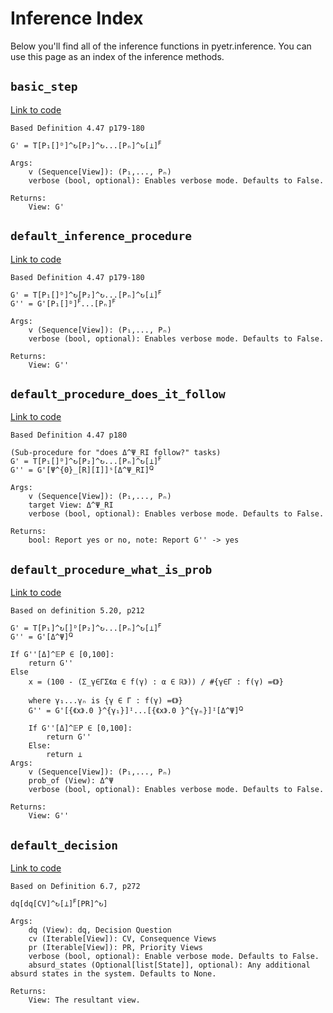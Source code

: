 # Inference Index

Below you'll find all of the inference functions in pyetr.inference. You can use this page as an index of the inference methods.

## `basic_step`
[Link to code](https://github.com/dreamingspires/PyETR/blob/master/pyetr/inference.py#L20)


```
Based Definition 4.47 p179-180

G' = T[P₁[]ᴰ]^↻[P₂]^↻...[Pₙ]^↻[⊥]ꟳ

Args:
    v (Sequence[View]): (P₁,..., Pₙ)
    verbose (bool, optional): Enables verbose mode. Defaults to False.

Returns:
    View: G'
```

## `default_inference_procedure`
[Link to code](https://github.com/dreamingspires/PyETR/blob/master/pyetr/inference.py#L42)


```
Based Definition 4.47 p179-180

G' = T[P₁[]ᴰ]^↻[P₂]^↻...[Pₙ]^↻[⊥]ꟳ
G'' = G'[P₁[]ᴰ]ꟳ...[Pₙ]ꟳ

Args:
    v (Sequence[View]): (P₁,..., Pₙ)
    verbose (bool, optional): Enables verbose mode. Defaults to False.

Returns:
    View: G''
```

## `default_procedure_does_it_follow`
[Link to code](https://github.com/dreamingspires/PyETR/blob/master/pyetr/inference.py#L81)


```
Based Definition 4.47 p180

(Sub-procedure for "does Δ^Ψ_RI follow?" tasks)
G' = T[P₁[]ᴰ]^↻[P₂]^↻...[Pₙ]^↻[⊥]ꟳ
G'' = G'[Ψ^{0}_[R][I]]ˢ[Δ^Ψ_RI]ꟴ

Args:
    v (Sequence[View]): (P₁,..., Pₙ)
    target View: Δ^Ψ_RI
    verbose (bool, optional): Enables verbose mode. Defaults to False.

Returns:
    bool: Report yes or no, note: Report G'' -> yes
```

## `default_procedure_what_is_prob`
[Link to code](https://github.com/dreamingspires/PyETR/blob/master/pyetr/inference.py#L125)


```
Based on definition 5.20, p212

G' = T[P₁]^↻[]ᴰ[P₂]^↻...[Pₙ]^↻[⊥]ꟳ
G'' = G'[Δ^Ψ]ꟴ

If G''[Δ]^𝔼P ∈ [0,100]:
    return G''
Else
    x = (100 - (Σ_γ∈ΓΣ《α ∈ f(γ) : α ∈ ℝ》)) / #{γ∈Γ : f(γ) =《》}

    where γ₁...γₙ is {γ ∈ Γ : f(γ) =《》}
    G'' = G'[{《x》.0 }^{γ₁}]ᴵ...[{《x》.0 }^{γₙ}]ᴵ[Δ^Ψ]ꟴ

    If G''[Δ]^𝔼P ∈ [0,100]:
        return G''
    Else:
        return ⊥
Args:
    v (Sequence[View]): (P₁,..., Pₙ)
    prob_of (View): Δ^Ψ
    verbose (bool, optional): Enables verbose mode. Defaults to False.

Returns:
    View: G''
```

## `default_decision`
[Link to code](https://github.com/dreamingspires/PyETR/blob/master/pyetr/inference.py#L219)


```
Based on Definition 6.7, p272

dq[dq[CV]^↻[⊥]ꟳ[PR]^↻]

Args:
    dq (View): dq, Decision Question
    cv (Iterable[View]): CV, Consequence Views
    pr (Iterable[View]): PR, Priority Views
    verbose (bool, optional): Enable verbose mode. Defaults to False.
    absurd_states (Optional[list[State]], optional): Any additional absurd states in the system. Defaults to None.

Returns:
    View: The resultant view.
```